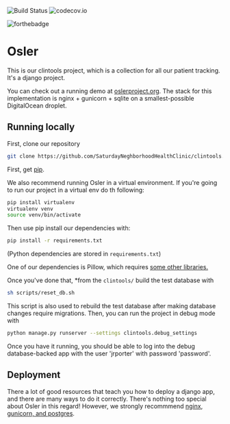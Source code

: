 ![Build Status](https://travis-ci.org/SaturdayNeighborhoodHealthClinic/osler.svg?branch=master)
![codecov.io](https://codecov.io/github/SaturdayNeighborhoodHealthClinic/osler/coverage.svg?branch=master)

![forthebadge](http://forthebadge.com/images/badges/powered-by-electricity.svg)

# Osler

This is our clintools project, which is a collection for all our
patient tracking. It's a django project.

You can check out a running demo at [oslerproject.org](http://oslerproject.org). The stack
for this implementation is nginx + gunicorn + sqlite on a smallest-possible DigitalOcean
droplet.

## Running locally

First, clone our repository

```bash
git clone https://github.com/SaturdayNeghborhoodHealthClinic/clintools.git
```

First, get [pip](https://pip.pypa.io/en/stable/).

We also recommend running Osler in a virtual environment.
If you're going to run our project in a virtual env do th following:

```bash
pip install virtualenv
virtualenv venv
source venv/bin/activate
```

Then use pip install our dependencies with:

```bash
pip install -r requirements.txt
```

(Python dependencies are stored in `requirements.txt`)

One of our dependencies is Pillow, which requires [some other libraries.](https://pillow.readthedocs.org/en/3.0.x/installation.html)

Once you've done that, *from the `clintools/` build the test database with

```bash
sh scripts/reset_db.sh
```

This script is also used to rebuild the test database after making database
changes require migrations. Then, you can run the project in debug mode with

```bash
python manage.py runserver --settings clintools.debug_settings
```

Once you have it running, you should be able to log into the debug database-backed
app with the user 'jrporter' with password 'password'.

## Deployment

There a lot of good resources that teach you how to deploy a django app, and there
are many ways to do it correctly. There's nothing too special about Osler in this regard!
However, we strongly recommmend [nginx, gunicorn, and postgres](http://michal.karzynski.pl/blog/2013/06/09/django-nginx-gunicorn-virtualenv-supervisor/).
